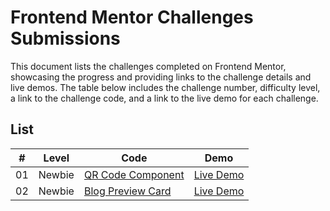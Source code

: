 # Frontend Mentor Challenges Submissions

This document lists the challenges completed on Frontend Mentor, showcasing the progress and providing links to the challenge details and live demos. The table below includes the challenge number, difficulty level, a link to the challenge code, and a link to the live demo for each challenge.

## List

| #   | Level  | Code                                                 | Demo                                                                                             |
| --- | ------ | ---------------------------------------------------- | ------------------------------------------------------------------------------------------------ |
| 01  | Newbie | [QR Code Component](./src/newbie/qr-code-component/) | [Live Demo](https://ahmedsomaa.github.io/frontendmentor-challengs/src/newbie/qr-code-component/) |
| 02  | Newbie | [Blog Preview Card](./src/newbie/blog-preview-card/) | [Live Demo](https://ahmedsomaa.github.io/frontendmentor-challengs/src/newbie/blog-preview-card/) |
